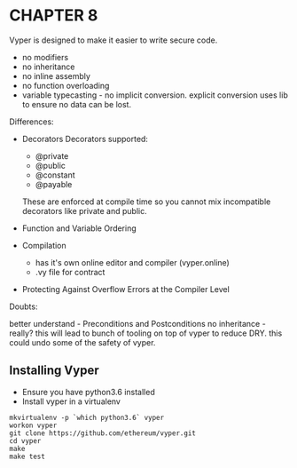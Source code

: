 CHAPTER 8
==========

Vyper is designed to make it easier to write secure code.

- no modifiers
- no inheritance
- no inline assembly
- no function overloading
- variable typecasting - no implicit conversion. explicit conversion uses lib to ensure no data can be lost.


Differences:
- Decorators 
    Decorators supported:
    - @private
    - @public
    - @constant
    - @payable
    
    These are enforced at compile time so you cannot mix incompatible decorators like private and public.

- Function and Variable Ordering
- Compilation
    - has it's own online editor and compiler (vyper.online)
    - .vy file for contract
- Protecting Against Overflow Errors at the Compiler Level
    


Doubts:

better understand - Preconditions and Postconditions
no inheritance - really? this will lead to bunch of tooling on top of vyper to reduce DRY. this could undo some of the safety of vyper.

## Installing Vyper

- Ensure you have python3.6 installed
- Install vyper in a virtualenv

```
mkvirtualenv -p `which python3.6` vyper
workon vyper
git clone https://github.com/ethereum/vyper.git
cd vyper
make
make test
```

